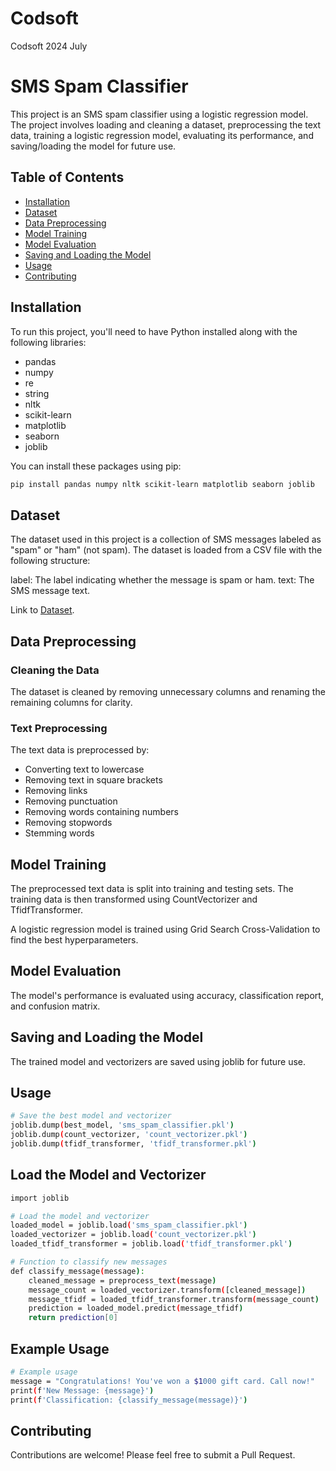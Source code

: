 # Codsoft
 Codsoft 2024 July 
# SMS Spam Classifier

This project is an SMS spam classifier using a logistic regression model. The project involves loading and cleaning a dataset, preprocessing the text data, training a logistic regression model, evaluating its performance, and saving/loading the model for future use.

## Table of Contents

- [Installation](#installation)
- [Dataset](#dataset)
- [Data Preprocessing](#data-preprocessing)
- [Model Training](#model-training)
- [Model Evaluation](#model-evaluation)
- [Saving and Loading the Model](#saving-and-loading-the-model)
- [Usage](#usage)
- [Contributing](#contributing)


## Installation

To run this project, you'll need to have Python installed along with the following libraries:

- pandas
- numpy
- re
- string
- nltk
- scikit-learn
- matplotlib
- seaborn
- joblib

You can install these packages using pip:

```bash
pip install pandas numpy nltk scikit-learn matplotlib seaborn joblib
```
## Dataset
The dataset used in this project is a collection of SMS messages labeled as "spam" or "ham" (not spam). The dataset is loaded from a CSV file with the following structure:

label: The label indicating whether the message is spam or ham.
text: The SMS message text.

Link to [Dataset](https://www.kaggle.com/datasets/uciml/sms-spam-collection-dataset).
## Data Preprocessing
### Cleaning the Data
The dataset is cleaned by removing unnecessary columns and renaming the remaining columns for clarity.

### Text Preprocessing
The text data is preprocessed by:

- Converting text to lowercase
- Removing text in square brackets
- Removing links
- Removing punctuation
- Removing words containing numbers
- Removing stopwords
- Stemming words
##  Model Training
 
The preprocessed text data is split into training and testing sets. The training data is then transformed using CountVectorizer and TfidfTransformer.

A logistic regression model is trained using Grid Search Cross-Validation to find the best hyperparameters.

## Model Evaluation
The model's performance is evaluated using accuracy, classification report, and confusion matrix.

## Saving and Loading the Model
The trained model and vectorizers are saved using joblib for future use.

## Usage
```bash
# Save the best model and vectorizer
joblib.dump(best_model, 'sms_spam_classifier.pkl')
joblib.dump(count_vectorizer, 'count_vectorizer.pkl')
joblib.dump(tfidf_transformer, 'tfidf_transformer.pkl')
```
## Load the Model and Vectorizer

```bash
import joblib

# Load the model and vectorizer
loaded_model = joblib.load('sms_spam_classifier.pkl')
loaded_vectorizer = joblib.load('count_vectorizer.pkl')
loaded_tfidf_transformer = joblib.load('tfidf_transformer.pkl')

# Function to classify new messages
def classify_message(message):
    cleaned_message = preprocess_text(message)
    message_count = loaded_vectorizer.transform([cleaned_message])
    message_tfidf = loaded_tfidf_transformer.transform(message_count)
    prediction = loaded_model.predict(message_tfidf)
    return prediction[0]

```

## Example Usage

```bash
# Example usage
message = "Congratulations! You've won a $1000 gift card. Call now!"
print(f'New Message: {message}')
print(f'Classification: {classify_message(message)}')
```
## Contributing
Contributions are welcome! Please feel free to submit a Pull Request.
